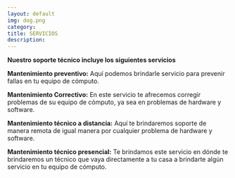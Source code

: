 ```yaml
---
layout: default
img: dog.png
category: 
title: SERVICIOS 
description: 
---
```

  **Nuestro soporte técnico incluye los siguientes servicios**

**Mantenimiento preventivo:** Aquí podemos brindarle servicio para prevenir fallas en tu equipo de cómputo.

**Mantenimiento Correctivo:** En este servicio te afrecemos corregir problemas de su equipo de cómputo, ya sea en problemas de hardware y software.

**Mantenimiento técnico a distancia:** Aquí te brindaremos soporte de manera remota de igual manera por cualquier problema de hardware y software.

**Mantenimiento técnico presencial:** Te brindamos este servicio en dónde te brindaremos un técnico que vaya directamente a tu casa a brindarte algún servicio en tu equipo de cómputo.
